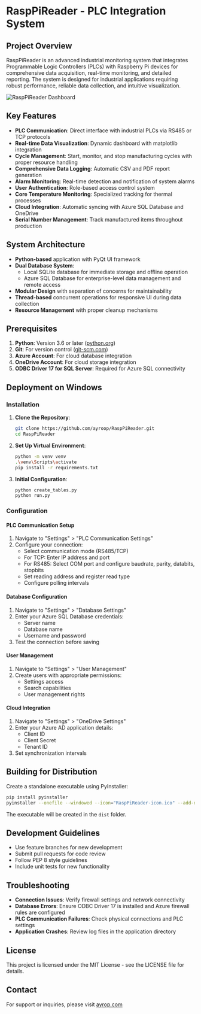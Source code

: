 # RaspPiReader - PLC Integration System

## Project Overview

RaspPiReader is an advanced industrial monitoring system that integrates Programmable Logic Controllers (PLCs) with Raspberry Pi devices for comprehensive data acquisition, real-time monitoring, and detailed reporting. The system is designed for industrial applications requiring robust performance, reliable data collection, and intuitive visualization.

![RaspPiReader Dashboard](https://placeholder-for-dashboard-screenshot.com)

## Key Features

- **PLC Communication**: Direct interface with industrial PLCs via RS485 or TCP protocols
- **Real-time Data Visualization**: Dynamic dashboard with matplotlib integration
- **Cycle Management**: Start, monitor, and stop manufacturing cycles with proper resource handling
- **Comprehensive Data Logging**: Automatic CSV and PDF report generation
- **Alarm Monitoring**: Real-time detection and notification of system alarms
- **User Authentication**: Role-based access control system
- **Core Temperature Monitoring**: Specialized tracking for thermal processes
- **Cloud Integration**: Automatic syncing with Azure SQL Database and OneDrive
- **Serial Number Management**: Track manufactured items throughout production

## System Architecture

- **Python-based** application with PyQt UI framework
- **Dual Database System**:
  - Local SQLite database for immediate storage and offline operation
  - Azure SQL Database for enterprise-level data management and remote access
- **Modular Design** with separation of concerns for maintainability
- **Thread-based** concurrent operations for responsive UI during data collection
- **Resource Management** with proper cleanup mechanisms

## Prerequisites

1. **Python**: Version 3.6 or later ([python.org](https://www.python.org/downloads/))
2. **Git**: For version control ([git-scm.com](https://git-scm.com/downloads/))
3. **Azure Account**: For cloud database integration
4. **OneDrive Account**: For cloud storage integration
5. **ODBC Driver 17 for SQL Server**: Required for Azure SQL connectivity

## Deployment on Windows

### Installation

1. **Clone the Repository**:
   ```sh
   git clone https://github.com/ayroop/RaspPiReader.git
   cd RaspPiReader
   ```

2. **Set Up Virtual Environment**:
   ```sh
   python -m venv venv
   .\venv\Scripts\activate
   pip install -r requirements.txt
   ```

3. **Initial Configuration**:
   ```sh
   python create_tables.py
   python run.py
   ```

### Configuration

#### PLC Communication Setup

1. Navigate to "Settings" > "PLC Communication Settings"
2. Configure your connection:
   - Select communication mode (RS485/TCP)
   - For TCP: Enter IP address and port
   - For RS485: Select COM port and configure baudrate, parity, databits, stopbits
   - Set reading address and register read type
   - Configure polling intervals

#### Database Configuration

1. Navigate to "Settings" > "Database Settings"
2. Enter your Azure SQL Database credentials:
   - Server name
   - Database name
   - Username and password
3. Test the connection before saving

#### User Management

1. Navigate to "Settings" > "User Management"
2. Create users with appropriate permissions:
   - Settings access
   - Search capabilities
   - User management rights

#### Cloud Integration

1. Navigate to "Settings" > "OneDrive Settings"
2. Enter your Azure AD application details:
   - Client ID
   - Client Secret
   - Tenant ID
3. Set synchronization intervals

## Building for Distribution

Create a standalone executable using PyInstaller:

```sh
pip install pyinstaller
pyinstaller --onefile --windowed --icon="RaspPiReader-icon.ico" --add-data "local_database.db;." run.py
```

The executable will be created in the `dist` folder.

## Development Guidelines

- Use feature branches for new development
- Submit pull requests for code review
- Follow PEP 8 style guidelines
- Include unit tests for new functionality

## Troubleshooting

- **Connection Issues**: Verify firewall settings and network connectivity
- **Database Errors**: Ensure ODBC Driver 17 is installed and Azure firewall rules are configured
- **PLC Communication Failures**: Check physical connections and PLC settings
- **Application Crashes**: Review log files in the application directory

## License

This project is licensed under the MIT License - see the LICENSE file for details.

## Contact

For support or inquiries, please visit [ayrop.com](https://ayrop.com)
